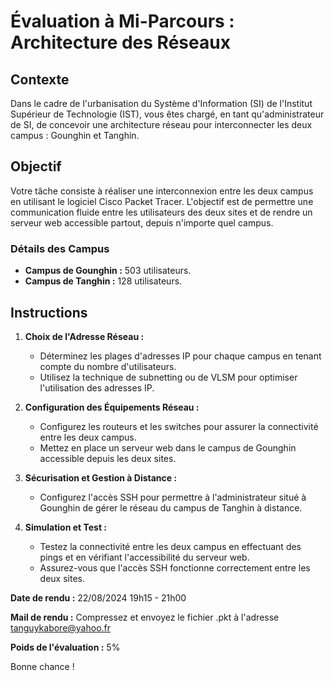 # Évaluation à Mi-Parcours : Architecture des Réseaux

## Contexte

Dans le cadre de l'urbanisation du Système d'Information (SI) de l'Institut Supérieur de Technologie (IST), vous êtes chargé, en tant qu'administrateur de SI, de concevoir une architecture réseau pour interconnecter les deux campus : Gounghin et Tanghin.

## Objectif

Votre tâche consiste à réaliser une interconnexion entre les deux campus en utilisant le logiciel Cisco Packet Tracer. L'objectif est de permettre une communication fluide entre les utilisateurs des deux sites et de rendre un serveur web accessible partout, depuis n'importe quel campus.

### Détails des Campus

- **Campus de Gounghin :** 503 utilisateurs.
- **Campus de Tanghin :** 128 utilisateurs.

## Instructions

1. **Choix de l'Adresse Réseau :**
   - Déterminez les plages d'adresses IP pour chaque campus en tenant compte du nombre d'utilisateurs.
   - Utilisez la technique de subnetting ou de VLSM pour optimiser l'utilisation des adresses IP.

2. **Configuration des Équipements Réseau :**
   - Configurez les routeurs et les switches pour assurer la connectivité entre les deux campus.
   - Mettez en place un serveur web dans le campus de Gounghin accessible depuis les deux sites.

3. **Sécurisation et Gestion à Distance :**
   - Configurez l'accès SSH pour permettre à l'administrateur situé à Gounghin de gérer le réseau du campus de Tanghin à distance.

4. **Simulation et Test :**
   - Testez la connectivité entre les deux campus en effectuant des pings et en vérifiant l'accessibilité du serveur web.
   - Assurez-vous que l'accès SSH fonctionne correctement entre les deux sites.

**Date de rendu :** 22/08/2024 19h15 - 21h00

**Mail de rendu :** Compressez et envoyez le fichier .pkt à l'adresse tanguykabore@yahoo.fr

**Poids de l'évaluation :** 5%

Bonne chance !